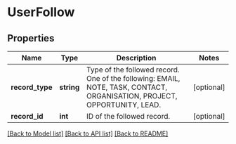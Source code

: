 # UserFollow

## Properties
Name | Type | Description | Notes
------------ | ------------- | ------------- | -------------
**record_type** | **string** | Type of the followed record. One of the following: EMAIL, NOTE, TASK, CONTACT, ORGANISATION, PROJECT, OPPORTUNITY, LEAD. | [optional] 
**record_id** | **int** | ID of the followed record. | [optional] 

[[Back to Model list]](../README.md#documentation-for-models) [[Back to API list]](../README.md#documentation-for-api-endpoints) [[Back to README]](../README.md)


